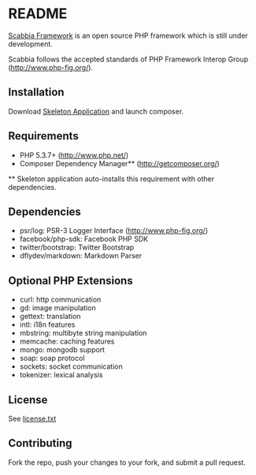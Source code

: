 README
======

[Scabbia Framework](http://larukedi.github.com/Scabbia-Framework/) is an open source PHP framework which is still under development.

Scabbia follows the accepted standards of PHP Framework Interop Group (http://www.php-fig.org/).


Installation
------------
Download [Skeleton Application](https://github.com/larukedi/Scabbia-Skeleton/archive/master.zip) and launch composer.

Requirements
------------
* PHP 5.3.7+ (http://www.php.net/)
* Composer Dependency Manager** (http://getcomposer.org/)

** Skeleton application auto-installs this requirement with other dependencies.

Dependencies
------------
* psr/log: PSR-3 Logger Interface (http://www.php-fig.org/)
* facebook/php-sdk: Facebook PHP SDK
* twitter/bootstrap: Twitter Bootstrap
* dflydev/markdown: Markdown Parser


Optional PHP Extensions
-----------------------
* curl: http communication
* gd: image manipulation
* gettext: translation
* intl: i18n features
* mbstring: multibyte string manipulation
* memcache: caching features
* mongo: mongodb support
* soap: soap protocol
* sockets: socket communication
* tokenizer: lexical analysis


License
-------
See [license.txt](license.txt)


Contributing
------------
Fork the repo, push your changes to your fork, and submit a pull request.
